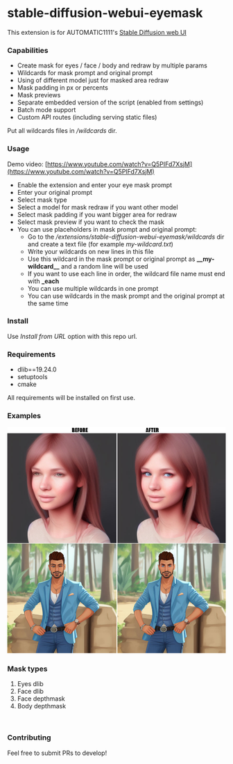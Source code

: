 <p float="left">
    <img alt="" src="https://img.shields.io/badge/Python-FFD43B?style=for-the-badge&logo=python&logoColor=blue" />
    <img alt="" src="https://img.shields.io/badge/PyTorch-EE4C2C?style=for-the-badge&logo=pytorch&logoColor=white" />
    <img alt="" src="https://img.shields.io/badge/Numpy-777BB4?style=for-the-badge&logo=numpy&logoColor=white" />
</p>

# stable-diffusion-webui-eyemask

This extension is for AUTOMATIC1111's [Stable Diffusion web UI](https://github.com/AUTOMATIC1111/stable-diffusion-webui)

### Capabilities

* Create mask for eyes / face / body and redraw by multiple params
* Wildcards for mask prompt and original prompt
* Using of different model just for masked area redraw
* Mask padding in px or percents
* Mask previews
* Separate embedded version of the script (enabled from settings)
* Batch mode support
* Custom API routes (including serving static files)

Put all wildcards files in */wildcards* dir.

### Usage

Demo video: [https://www.youtube.com/watch?v=Q5PIFd7XsjM](https://www.youtube.com/watch?v=Q5PIFd7XsjM)

* Enable the extension and enter your eye mask prompt
* Enter your original prompt
* Select mask type
* Select a model for mask redraw if you want other model
* Select mask padding if you want bigger area for redraw
* Select mask preview if you want to check the mask
* You can use placeholders in mask prompt and original prompt:
    - Go to the */extensions/stable-diffusion-webui-eyemask/wildcards* dir and create a text file (for example *my-wildcard.txt*)
    - Write your wildcards on new lines in this file
    - Use this wildcard in the mask prompt or original prompt as **\_\_my-wildcard\_\_** and a random line will be used
    - If you want to use each line in order, the wildcard file name must end with **_each**
    - You can use multiple wildcards in one prompt
    - You can use wildcards in the mask prompt and the original prompt at the same time

### Install

Use *Install from URL* option with this repo url.

### Requirements
- dlib==19.24.0
- setuptools
- cmake

All requirements will be installed on first use.

### Examples
<img width="1024" src="https://raw.githubusercontent.com/ilian6806/stable-diffusion-webui-eyemask/master/static/images/examples.jpg" alt="">

### Mask types

1. Eyes dlib
2. Face dlib
3. Face depthmask
4. Body depthmask

<img width="1024" src="https://raw.githubusercontent.com/ilian6806/stable-diffusion-webui-eyemask/master/static/images/mask-types.jpg" alt="">

### Contributing

Feel free to submit PRs to develop!
